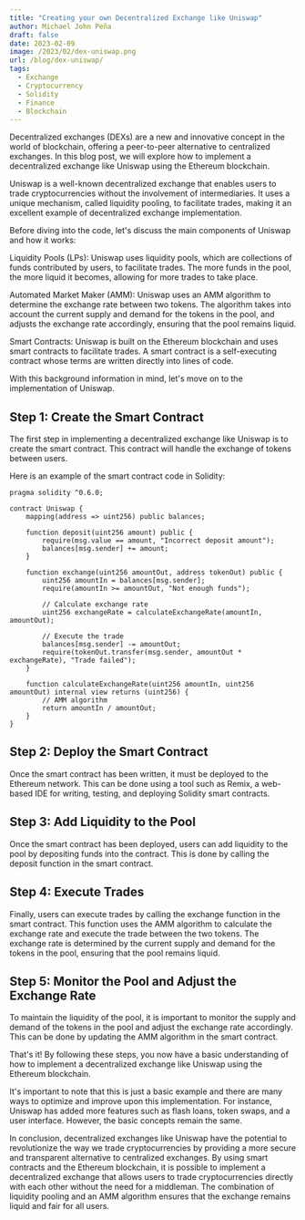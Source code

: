 ```yaml
---
title: "Creating your own Decentralized Exchange like Uniswap"
author: Michael John Peña
draft: false
date: 2023-02-09
image: /2023/02/dex-uniswap.png
url: /blog/dex-uniswap/
tags:
  - Exchange
  - Cryptocurrency
  - Solidity
  - Finance
  - Blockchain
---
```


Decentralized exchanges (DEXs) are a new and innovative concept in the world of blockchain, offering a peer-to-peer alternative to centralized exchanges. In this blog post, we will explore how to implement a decentralized exchange like Uniswap using the Ethereum blockchain.

Uniswap is a well-known decentralized exchange that enables users to trade cryptocurrencies without the involvement of intermediaries. It uses a unique mechanism, called liquidity pooling, to facilitate trades, making it an excellent example of decentralized exchange implementation.

Before diving into the code, let's discuss the main components of Uniswap and how it works:

Liquidity Pools (LPs): Uniswap uses liquidity pools, which are collections of funds contributed by users, to facilitate trades. The more funds in the pool, the more liquid it becomes, allowing for more trades to take place.

Automated Market Maker (AMM): Uniswap uses an AMM algorithm to determine the exchange rate between two tokens. The algorithm takes into account the current supply and demand for the tokens in the pool, and adjusts the exchange rate accordingly, ensuring that the pool remains liquid.

Smart Contracts: Uniswap is built on the Ethereum blockchain and uses smart contracts to facilitate trades. A smart contract is a self-executing contract whose terms are written directly into lines of code.

With this background information in mind, let's move on to the implementation of Uniswap.

## Step 1: Create the Smart Contract

The first step in implementing a decentralized exchange like Uniswap is to create the smart contract. This contract will handle the exchange of tokens between users.

Here is an example of the smart contract code in Solidity:

```solidity
pragma solidity ^0.6.0;

contract Uniswap {
    mapping(address => uint256) public balances;

    function deposit(uint256 amount) public {
        require(msg.value == amount, "Incorrect deposit amount");
        balances[msg.sender] += amount;
    }

    function exchange(uint256 amountOut, address tokenOut) public {
        uint256 amountIn = balances[msg.sender];
        require(amountIn >= amountOut, "Not enough funds");

        // Calculate exchange rate
        uint256 exchangeRate = calculateExchangeRate(amountIn, amountOut);

        // Execute the trade
        balances[msg.sender] -= amountOut;
        require(tokenOut.transfer(msg.sender, amountOut * exchangeRate), "Trade failed");
    }

    function calculateExchangeRate(uint256 amountIn, uint256 amountOut) internal view returns (uint256) {
        // AMM algorithm
        return amountIn / amountOut;
    }
}
```

## Step 2: Deploy the Smart Contract

Once the smart contract has been written, it must be deployed to the Ethereum network. This can be done using a tool such as Remix, a web-based IDE for writing, testing, and deploying Solidity smart contracts.

## Step 3: Add Liquidity to the Pool

Once the smart contract has been deployed, users can add liquidity to the pool by depositing funds into the contract. This is done by calling the deposit function in the smart contract.

## Step 4: Execute Trades

Finally, users can execute trades by calling the exchange function in the smart contract. This function uses the AMM algorithm to calculate the exchange rate and execute the trade between the two tokens. The exchange rate is determined by the current supply and demand for the tokens in the pool, ensuring that the pool remains liquid.

## Step 5: Monitor the Pool and Adjust the Exchange Rate

To maintain the liquidity of the pool, it is important to monitor the supply and demand of the tokens in the pool and adjust the exchange rate accordingly. This can be done by updating the AMM algorithm in the smart contract.

That's it! By following these steps, you now have a basic understanding of how to implement a decentralized exchange like Uniswap using the Ethereum blockchain.

It's important to note that this is just a basic example and there are many ways to optimize and improve upon this implementation. For instance, Uniswap has added more features such as flash loans, token swaps, and a user interface. However, the basic concepts remain the same.

In conclusion, decentralized exchanges like Uniswap have the potential to revolutionize the way we trade cryptocurrencies by providing a more secure and transparent alternative to centralized exchanges. By using smart contracts and the Ethereum blockchain, it is possible to implement a decentralized exchange that allows users to trade cryptocurrencies directly with each other without the need for a middleman. The combination of liquidity pooling and an AMM algorithm ensures that the exchange remains liquid and fair for all users.
